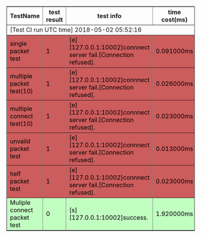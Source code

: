 <table border="1" cellpadding="10">
   <tr>
     <th>TestName</th>
     <th>test result</th>
 	<th>test info</th>
 	<th>time cost(ms)</th>
   </tr>
    <tr>
      <td colspan="4">[Test CI run UTC time] 2018-05-02 05:52:16</td>
    </tr>
   <tr style="background-color:#CD5C5C;color:Black;">
<td>single packet test</td>
<td>1</td>
<td>[e][127.0.0.1:10002]connnect server fail.[Connection refused].</td>
<td>0.091000ms</td>
<tr style="background-color:#CD5C5C;color:Black;">
<td>multiple packet test(10)</td>
<td>1</td>
<td>[e][127.0.0.1:10002]connnect server fail.[Connection refused].</td>
<td>0.026000ms</td>
<tr style="background-color:#CD5C5C;color:Black;">
<td>multiple connect test(10)</td>
<td>1</td>
<td>[e][127.0.0.1:10002]connnect server fail.[Connection refused].</td>
<td>0.023000ms</td>
<tr style="background-color:#CD5C5C;color:Black;">
<td>unvaild packet test</td>
<td>1</td>
<td>[e][127.0.0.1:10002]connnect server fail.[Connection refused].</td>
<td>0.013000ms</td>
<tr style="background-color:#CD5C5C;color:Black;">
<td>helf packet test</td>
<td>1</td>
<td>[e][127.0.0.1:10002]connnect server fail.[Connection refused].</td>
<td>0.023000ms</td>
<tr style="background-color:#C1FFC1;color:Black;">
<td>Muliple connect packet test</td>
<td>0</td>
<td>[s][127.0.0.1:10002]success.</td>
<td>1.920000ms</td>
 </table>
